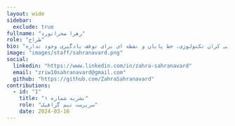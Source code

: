 ```yaml
---
layout: wide
sidebar:
  exclude: true
fullname: "زهرا صحرانورد"
role: "طراح"
bio: "سلام. زهرا هستم دانشجوی کنجکاو رشته مهندسی نرم افزار. با اشتیاقی بی اندازه، بیشتر وقتم رو به یادگیری مهارت های جدید و به چالش کشیدن خودم اختصاص میدم. عمیقا باور دارم که در دنیای بی کران تکنولوژی، خط پایان و نقطه ای برای توقف یادگیری وجود نداره! \n\n\nبه طور کلی، زندگی من به دو بخش هنری و فنی تقسیم میشه. طرح های گرافیکی من جنبه‌ی هنری‌ زندگی‌ام هست که باعث میشه جهان رو رنگارنگ ببینم و با عشق ایده هام رو به تصویر بکشم. همینطور اشتراک بین علاقه‌ی دیرینه و رشته تحصیلی‌ام راه من رو به دنیای جذاب هوش مصنوعی، علم داده و شبکه های عصبی باز کرد که در نتیجه عمده‌ی فعالیتم در این حوزه متمرکز شده.\n\n\nمن معتقدم که ترکیب علم، فناوری و هنر به همراه تفکر خارج از چارچوب، میتونه دنیا رو به جای بهتری تبدیل کنه :)"
image: "images/staff/sahranavard.png"
social:
  linkedin: "https://www.linkedin.com/in/zahra-sahranavard"
  email: "zriw10sahranavard@gmail.com"
  github: "https://github.com/ZahraSahranavard"
contributions:
  - id: "1"
    title: "نشریه شماره ۱"
    role: "سرپرست تیم گرافیک"
    date: 2024-03-16
---
```

